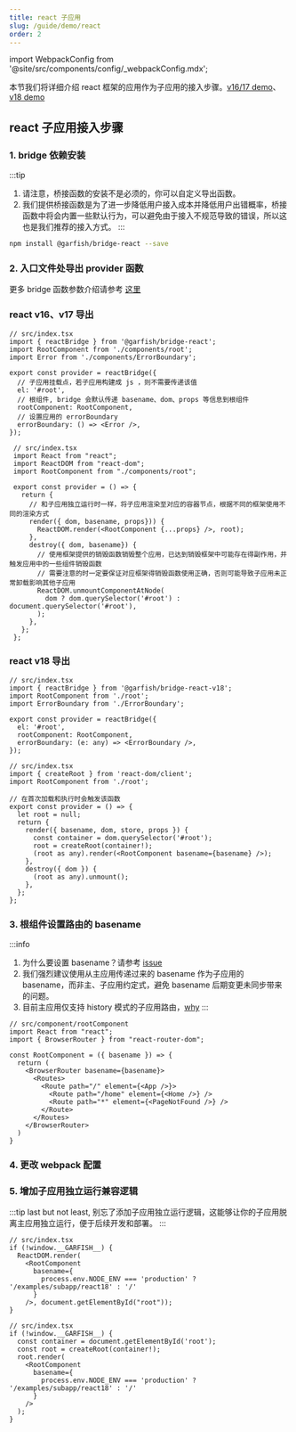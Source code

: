 ```yaml
---
title: react 子应用
slug: /guide/demo/react
order: 2
---
```


import WebpackConfig from '@site/src/components/config/_webpackConfig.mdx';

本节我们将详细介绍 react 框架的应用作为子应用的接入步骤。[v16/17 demo](https://github.com/modern-js-dev/garfish/tree/main/dev/app-react-17)、[v18 demo](https://github.com/modern-js-dev/garfish/blob/main/dev/app-react-18)

## react 子应用接入步骤
### 1. bridge 依赖安装

:::tip
1. 请注意，桥接函数的安装不是必须的，你可以自定义导出函数。
2. 我们提供桥接函数是为了进一步降低用户接入成本并降低用户出错概率，桥接函数中将会内置一些默认行为，可以避免由于接入不规范导致的错误，所以这也是我们推荐的接入方式。
:::

```bash npm2yarn
npm install @garfish/bridge-react --save
```

### 2. 入口文件处导出 provider 函数

更多 bridge 函数参数介绍请参考 [这里](/guide/bridge)
### react v16、v17 导出

<Tabs>
  <TabItem value="bridge_provider" label="使用 @garfish/bridge-react" default>

```tsx
// src/index.tsx
import { reactBridge } from '@garfish/bridge-react';
import RootComponent from './components/root';
import Error from './components/ErrorBoundary';

export const provider = reactBridge({
  // 子应用挂载点，若子应用构建成 js ，则不需要传递该值
  el: '#root',
  // 根组件, bridge 会默认传递 basename、dom、props 等信息到根组件
  rootComponent: RootComponent,
  // 设置应用的 errorBoundary
  errorBoundary: () => <Error />,
});
```

  </TabItem>

  <TabItem value="customer_provider" label="自定义导出函数" default>

```tsx
 // src/index.tsx
 import React from "react";
 import ReactDOM from "react-dom";
 import RootComponent from "./components/root";

 export const provider = () => {
   return {
     // 和子应用独立运行时一样，将子应用渲染至对应的容器节点，根据不同的框架使用不同的渲染方式
     render({ dom, basename, props})) {
       ReactDOM.render(<RootComponent {...props} />, root);
     },
     destroy({ dom, basename}) {
       // 使用框架提供的销毁函数销毁整个应用，已达到销毁框架中可能存在得副作用，并触发应用中的一些组件销毁函数
       // 需要注意的时一定要保证对应框架得销毁函数使用正确，否则可能导致子应用未正常卸载影响其他子应用
       ReactDOM.unmountComponentAtNode(
         dom ? dom.querySelector('#root') : document.querySelector('#root'),
       );
     },
   };
 };
```

  </TabItem>
</Tabs>

### react v18 导出

<Tabs>
  <TabItem value="bridge_provider" label="使用 @garfish/bridge-react-v18" default>

```tsx
// src/index.tsx
import { reactBridge } from '@garfish/bridge-react-v18';
import RootComponent from './root';
import ErrorBoundary from './ErrorBoundary';

export const provider = reactBridge({
  el: '#root',
  rootComponent: RootComponent,
  errorBoundary: (e: any) => <ErrorBoundary />,
});

```

  </TabItem>

  <TabItem value="customer_provider" label="自定义导出函数" default>

```tsx
// src/index.tsx
import { createRoot } from 'react-dom/client';
import RootComponent from './root';

// 在首次加载和执行时会触发该函数
export const provider = () => {
  let root = null;
  return {
    render({ basename, dom, store, props }) {
      const container = dom.querySelector('#root');
      root = createRoot(container!);
      (root as any).render(<RootComponent basename={basename} />);
    },
    destroy({ dom }) {
      (root as any).unmount();
    },
  };
};
```

  </TabItem>
</Tabs>

### 3. 根组件设置路由的 basename

:::info
1. 为什么要设置 basename？请参考 [issue](../../issues/childApp.md#子应用拿到-basename-的作用)
2. 我们强烈建议使用从主应用传递过来的 basename 作为子应用的 basename，而非主、子应用约定式，避免 basename 后期变更未同步带来的问题。
3. 目前主应用仅支持 history 模式的子应用路由，[why](../../issues/childApp.md#为什么主应用仅支持-history-模式)
:::

```tsx
// src/component/rootComponent
import React from "react";
import { BrowserRouter } from "react-router-dom";

const RootComponent = ({ basename }) => {
  return (
    <BrowserRouter basename={basename}>
      <Routes>
        <Route path="/" element={<App />}>
          <Route path="/home" element={<Home />} />
          <Route path="*" element={<PageNotFound />} />
        </Route>
      </Routes>
    </BrowserRouter>
  )
}
```

### 4. 更改 webpack 配置

<WebpackConfig />

### 5. 增加子应用独立运行兼容逻辑

:::tip
last but not least, 别忘了添加子应用独立运行逻辑，这能够让你的子应用脱离主应用独立运行，便于后续开发和部署。
:::


<Tabs>
  <TabItem value="react_16/17" label="react v16/v17" default>

```tsx
// src/index.tsx
if (!window.__GARFISH__) {
  ReactDOM.render(
    <RootComponent
      basename={
        process.env.NODE_ENV === 'production' ? '/examples/subapp/react18' : '/'
      }
    />, document.getElementById("root"));
}
```

  </TabItem>

  <TabItem value="react_18" label="react v18" default>

```tsx
// src/index.tsx
if (!window.__GARFISH__) {
  const container = document.getElementById('root');
  const root = createRoot(container!);
  root.render(
    <RootComponent
      basename={
        process.env.NODE_ENV === 'production' ? '/examples/subapp/react18' : '/'
      }
    />
  );
}
```

  </TabItem>
</Tabs>
